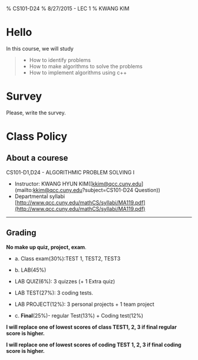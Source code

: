 % CS101-D24
% 8/27/2015 - LEC 1
% KWANG KIM




# Hello
<style type="text/css">
p { text-align: left; }
</style>

In this course, we will study

> - How to identify problems
> - How to make algorithms to solve the problems
> - How to implement algorithms using c++


# Survey

Please, write the survey.

# Class Policy

## About a courese


CS101-D1,D24 - ALGORITHMIC PROBLEM SOLVING I

- Instructor: KWANG HYUN KIM([kkim@qcc.cuny.edu](mailto:kkim@qcc.cuny.edu?subject=CS101-D24 Question))
- Departmental syllabi
[http://www.qcc.cuny.edu/mathCS/syllabi/MA119.pdf](http://www.qcc.cuny.edu/mathCS/syllabi/MA119.pdf)

------------

## Grading

**No make up quiz, project, exam**.

- a. Class exam(30%):TEST 1, TEST2, TEST3

- b. LAB(45%)
 - LAB QUIZ(6%): 3 quizzes (+ 1 Extra quiz)
 - LAB TEST(27%): 3 coding tests.
 - LAB PROJECT(12%): 3 personal projects + 1 team project

- c. **Final**(25%)- regular Test(13%) + Coding test(12%)
 
**I will replace one of lowest scores of class TEST1, 2, 3 if final regular score is higher.**

**I will replace one of lowest scores of coding TEST 1, 2, 3 if final coding score is higher.**

